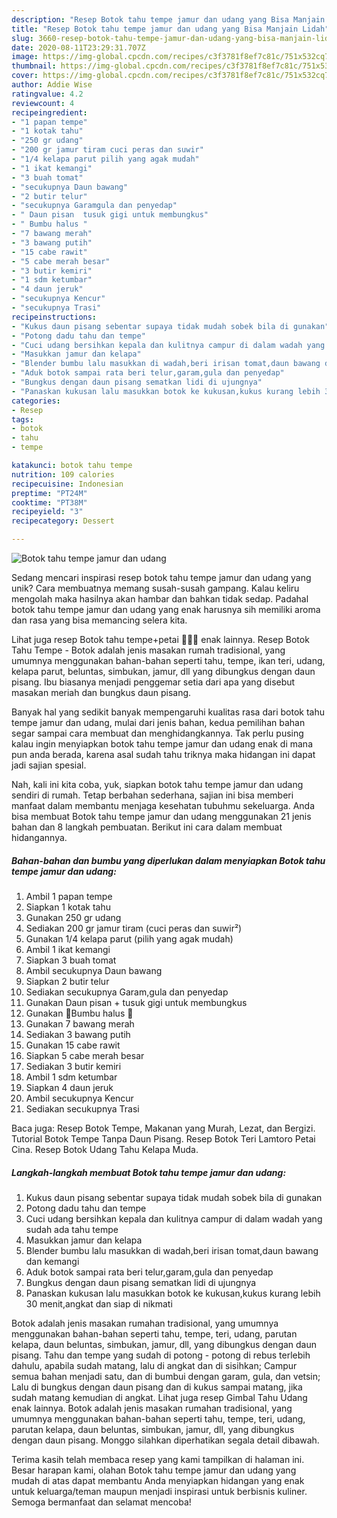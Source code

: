 ```yaml
---
description: "Resep Botok tahu tempe jamur dan udang yang Bisa Manjain Lidah"
title: "Resep Botok tahu tempe jamur dan udang yang Bisa Manjain Lidah"
slug: 3660-resep-botok-tahu-tempe-jamur-dan-udang-yang-bisa-manjain-lidah
date: 2020-08-11T23:29:31.707Z
image: https://img-global.cpcdn.com/recipes/c3f3781f8ef7c81c/751x532cq70/botok-tahu-tempe-jamur-dan-udang-foto-resep-utama.jpg
thumbnail: https://img-global.cpcdn.com/recipes/c3f3781f8ef7c81c/751x532cq70/botok-tahu-tempe-jamur-dan-udang-foto-resep-utama.jpg
cover: https://img-global.cpcdn.com/recipes/c3f3781f8ef7c81c/751x532cq70/botok-tahu-tempe-jamur-dan-udang-foto-resep-utama.jpg
author: Addie Wise
ratingvalue: 4.2
reviewcount: 4
recipeingredient:
- "1 papan tempe"
- "1 kotak tahu"
- "250 gr udang"
- "200 gr jamur tiram cuci peras dan suwir"
- "1/4 kelapa parut pilih yang agak mudah"
- "1 ikat kemangi"
- "3 buah tomat"
- "secukupnya Daun bawang"
- "2 butir telur"
- "secukupnya Garamgula dan penyedap"
- " Daun pisan  tusuk gigi untuk membungkus"
- " Bumbu halus "
- "7 bawang merah"
- "3 bawang putih"
- "15 cabe rawit"
- "5 cabe merah besar"
- "3 butir kemiri"
- "1 sdm ketumbar"
- "4 daun jeruk"
- "secukupnya Kencur"
- "secukupnya Trasi"
recipeinstructions:
- "Kukus daun pisang sebentar supaya tidak mudah sobek bila di gunakan"
- "Potong dadu tahu dan tempe"
- "Cuci udang bersihkan kepala dan kulitnya campur di dalam wadah yang sudah ada tahu tempe"
- "Masukkan jamur dan kelapa"
- "Blender bumbu lalu masukkan di wadah,beri irisan tomat,daun bawang dan kemangi"
- "Aduk botok sampai rata beri telur,garam,gula dan penyedap"
- "Bungkus dengan daun pisang sematkan lidi di ujungnya"
- "Panaskan kukusan lalu masukkan botok ke kukusan,kukus kurang lebih 30 menit,angkat dan siap di nikmati"
categories:
- Resep
tags:
- botok
- tahu
- tempe

katakunci: botok tahu tempe 
nutrition: 109 calories
recipecuisine: Indonesian
preptime: "PT24M"
cooktime: "PT38M"
recipeyield: "3"
recipecategory: Dessert

---
```



![Botok tahu tempe jamur dan udang](https://img-global.cpcdn.com/recipes/c3f3781f8ef7c81c/751x532cq70/botok-tahu-tempe-jamur-dan-udang-foto-resep-utama.jpg)

Sedang mencari inspirasi resep botok tahu tempe jamur dan udang yang unik? Cara membuatnya memang susah-susah gampang. Kalau keliru mengolah maka hasilnya akan hambar dan bahkan tidak sedap. Padahal botok tahu tempe jamur dan udang yang enak harusnya sih memiliki aroma dan rasa yang bisa memancing selera kita.

Lihat juga resep Botok tahu tempe+petai 🤤🤤🤤 enak lainnya. Resep Botok Tahu Tempe - Botok adalah jenis masakan rumah tradisional, yang umumnya menggunakan bahan-bahan seperti tahu, tempe, ikan teri, udang, kelapa parut, beluntas, simbukan, jamur, dll yang dibungkus dengan daun pisang. Ibu biasanya menjadi penggemar setia dari apa yang disebut masakan meriah dan bungkus daun pisang.

Banyak hal yang sedikit banyak mempengaruhi kualitas rasa dari botok tahu tempe jamur dan udang, mulai dari jenis bahan, kedua pemilihan bahan segar sampai cara membuat dan menghidangkannya. Tak perlu pusing kalau ingin menyiapkan botok tahu tempe jamur dan udang enak di mana pun anda berada, karena asal sudah tahu triknya maka hidangan ini dapat jadi sajian spesial.


Nah, kali ini kita coba, yuk, siapkan botok tahu tempe jamur dan udang sendiri di rumah. Tetap berbahan sederhana, sajian ini bisa memberi manfaat dalam membantu menjaga kesehatan tubuhmu sekeluarga. Anda bisa membuat Botok tahu tempe jamur dan udang menggunakan 21 jenis bahan dan 8 langkah pembuatan. Berikut ini cara dalam membuat hidangannya.

<!--inarticleads1-->

##### Bahan-bahan dan bumbu yang diperlukan dalam menyiapkan Botok tahu tempe jamur dan udang:

1. Ambil 1 papan tempe
1. Siapkan 1 kotak tahu
1. Gunakan 250 gr udang
1. Sediakan 200 gr jamur tiram (cuci peras dan suwir²)
1. Gunakan 1/4 kelapa parut (pilih yang agak mudah)
1. Ambil 1 ikat kemangi
1. Siapkan 3 buah tomat
1. Ambil secukupnya Daun bawang
1. Siapkan 2 butir telur
1. Sediakan secukupnya Garam,gula dan penyedap
1. Gunakan  Daun pisan + tusuk gigi untuk membungkus
1. Gunakan  🍄Bumbu halus 🍄
1. Gunakan 7 bawang merah
1. Sediakan 3 bawang putih
1. Gunakan 15 cabe rawit
1. Siapkan 5 cabe merah besar
1. Sediakan 3 butir kemiri
1. Ambil 1 sdm ketumbar
1. Siapkan 4 daun jeruk
1. Ambil secukupnya Kencur
1. Sediakan secukupnya Trasi


Baca juga: Resep Botok Tempe, Makanan yang Murah, Lezat, dan Bergizi. Tutorial Botok Tempe Tanpa Daun Pisang. Resep Botok Teri Lamtoro Petai Cina. Resep Botok Udang Tahu Kelapa Muda. 

<!--inarticleads2-->

##### Langkah-langkah membuat Botok tahu tempe jamur dan udang:

1. Kukus daun pisang sebentar supaya tidak mudah sobek bila di gunakan
1. Potong dadu tahu dan tempe
1. Cuci udang bersihkan kepala dan kulitnya campur di dalam wadah yang sudah ada tahu tempe
1. Masukkan jamur dan kelapa
1. Blender bumbu lalu masukkan di wadah,beri irisan tomat,daun bawang dan kemangi
1. Aduk botok sampai rata beri telur,garam,gula dan penyedap
1. Bungkus dengan daun pisang sematkan lidi di ujungnya
1. Panaskan kukusan lalu masukkan botok ke kukusan,kukus kurang lebih 30 menit,angkat dan siap di nikmati


Botok adalah jenis masakan rumahan tradisional, yang umumnya menggunakan bahan-bahan seperti tahu, tempe, teri, udang, parutan kelapa, daun beluntas, simbukan, jamur, dll, yang dibungkus dengan daun pisang. Tahu dan tempe yang sudah di potong - potong di rebus terlebih dahulu, apabila sudah matang, lalu di angkat dan di sisihkan; Campur semua bahan menjadi satu, dan di bumbui dengan garam, gula, dan vetsin; Lalu di bungkus dengan daun pisang dan di kukus sampai matang, jika sudah matang kemudian di angkat. Lihat juga resep Gimbal Tahu Udang enak lainnya. Botok adalah jenis masakan rumahan tradisional, yang umumnya menggunakan bahan-bahan seperti tahu, tempe, teri, udang, parutan kelapa, daun beluntas, simbukan, jamur, dll, yang dibungkus dengan daun pisang. Monggo silahkan diperhatikan segala detail dibawah. 

Terima kasih telah membaca resep yang kami tampilkan di halaman ini. Besar harapan kami, olahan Botok tahu tempe jamur dan udang yang mudah di atas dapat membantu Anda menyiapkan hidangan yang enak untuk keluarga/teman maupun menjadi inspirasi untuk berbisnis kuliner. Semoga bermanfaat dan selamat mencoba!
